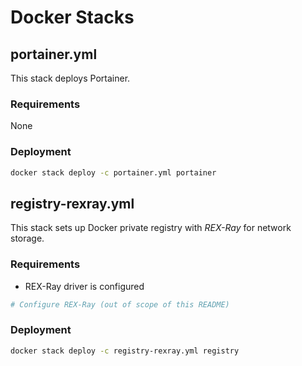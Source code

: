# Docker Stacks

## portainer.yml

This stack deploys Portainer.

### Requirements

None

### Deployment

```bash
docker stack deploy -c portainer.yml portainer
```

## registry-rexray.yml

This stack sets up Docker private registry with *REX-Ray* for network storage.

### Requirements

* REX-Ray driver is configured

```bash
# Configure REX-Ray (out of scope of this README)
```

### Deployment

```bash
docker stack deploy -c registry-rexray.yml registry
```
